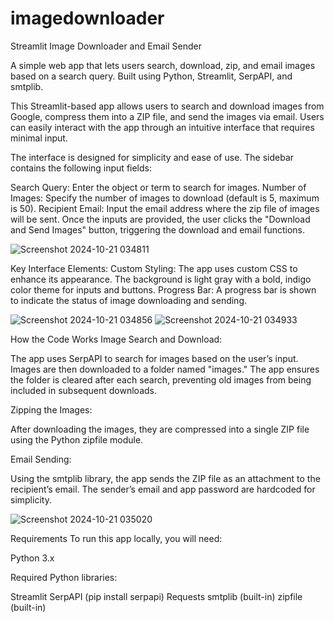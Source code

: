 # imagedownloader

Streamlit Image Downloader and Email Sender 

A simple web app that lets users search, download, zip, and email images based on a search query. Built using Python, Streamlit, SerpAPI, and smtplib.

This Streamlit-based app allows users to search and download images from Google, compress them into a ZIP file, and send the images via email. Users can easily interact with the app through an intuitive interface that requires minimal input.

The interface is designed for simplicity and ease of use. The sidebar contains the following input fields:

Search Query: Enter the object or term to search for images.
Number of Images: Specify the number of images to download (default is 5, maximum is 50).
Recipient Email: Input the email address where the zip file of images will be sent.
Once the inputs are provided, the user clicks the "Download and Send Images" button, triggering the download and email functions.

![Screenshot 2024-10-21 034811](https://github.com/user-attachments/assets/c6e4574c-3a2d-4d1f-9f79-8b12cff4bb18)

Key Interface Elements:
Custom Styling: The app uses custom CSS to enhance its appearance. The background is light gray with a bold, indigo color theme for inputs and buttons.
Progress Bar: A progress bar is shown to indicate the status of image downloading and sending.


![Screenshot 2024-10-21 034856](https://github.com/user-attachments/assets/bbfefcd6-2003-4248-a7eb-4125a5ea7086)
![Screenshot 2024-10-21 034933](https://github.com/user-attachments/assets/b3c6ee23-4f42-4e5d-bc64-a4b144ae7f2f)

How the Code Works
Image Search and Download:

The app uses SerpAPI to search for images based on the user’s input.
Images are then downloaded to a folder named "images."
The app ensures the folder is cleared after each search, preventing old images from being included in subsequent downloads.

Zipping the Images:

After downloading the images, they are compressed into a single ZIP file using the Python zipfile module.

Email Sending:

Using the smtplib library, the app sends the ZIP file as an attachment to the recipient’s email. The sender’s email and app password are hardcoded for simplicity.


![Screenshot 2024-10-21 035020](https://github.com/user-attachments/assets/63aa5a76-51ae-4174-ad09-816c0a27f08b)


Requirements
To run this app locally, you will need:

Python 3.x

Required Python libraries:

Streamlit
SerpAPI (pip install serpapi)
Requests
smtplib (built-in)
zipfile (built-in)
